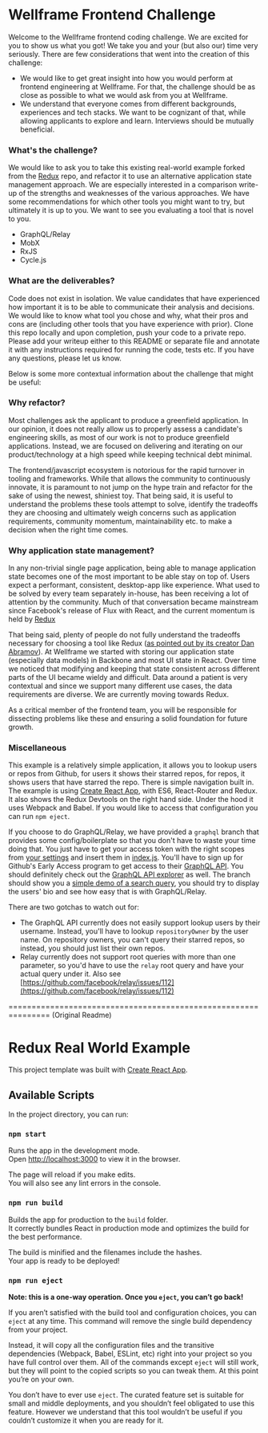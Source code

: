 # Wellframe Frontend Challenge

Welcome to the Wellframe frontend coding challenge. We are excited for you to show us what you got! We take you and your (but also our) time very seriously. There are few considerations that went into the creation of this challenge:

- We would like to get great insight into how you would perform at frontend engineering at Wellframe. For that, the challenge should be as close as possible to what we would ask from you at Wellframe.
- We understand that everyone comes from different backgrounds, experiences and tech stacks. We want to be cognizant of that, while allowing applicants to explore and learn. Interviews should be mutually beneficial.

### What's the challenge?
We would like to ask you to take this existing real-world example forked from the [Redux](https://github.com/reactjs/redux/tree/master/examples/real-world) repo, and refactor it to use an alternative application state management approach. We are especially interested in a comparison write-up of the strengths and weaknesses of the various approaches. We have some recommendations for which other tools you might want to try, but ultimately it is up to you. We want to see you evaluating a tool that is novel to you.

- GraphQL/Relay
- MobX
- RxJS
- Cycle.js

### What are the deliverables?

Code does not exist in isolation. We value candidates that have experienced how important it is to be able to communicate their analysis and decisions. We would like to know what tool you chose and why, what their pros and cons are (including other tools that you have experience with prior). Clone this repo locally and upon completion, push your code to a private repo. Please add your writeup either to this README or separate file and annotate it with any instructions required for running the code, tests etc. If you have any questions, please let us know.

Below is some more contextual information about the challenge that might be useful:

### Why refactor?
Most challenges ask the applicant to produce a greenfield application. In our opinion, it does not really allow us to properly assess a candidate's engineering skills, as most of our work is not to produce greenfield applications. Instead, we are focused on delivering and iterating on our product/technology at a high speed while keeping technical debt minimal.

The frontend/javascript ecosystem is notorious for the rapid turnover in tooling and frameworks. While that allows the community to continuously innovate, it is paramount to not jump on the hype train and refactor for the sake of using the newest, shiniest toy. That being said, it is useful to understand the problems these tools attempt to solve, identify the tradeoffs they are choosing and ultimately weigh concerns such as application requirements, community momentum, maintainability etc. to make a decision when the right time comes.

### Why application state management?
In any non-trivial single page application, being able to manage application state becomes one of the most important to be able stay on top of. Users expect a performant, consistent, desktop-app like experience. What used to be solved by every team separately in-house, has been receiving a lot of attention by the community. Much of that conversation became mainstream since Facebook's release of Flux with React, and the current momentum is held by [Redux](http://stateofjs.com/2016/statemanagement/)

That being said, plenty of people do not fully understand the tradeoffs necessary for choosing a tool like Redux ([as pointed out by its creator Dan Abramov](https://medium.com/@dan_abramov/you-might-not-need-redux-be46360cf367)). At Wellframe we started with storing our application state (especially data models) in Backbone and most UI state in React. Over time we noticed that modifying and keeping that state consistent across different parts of the UI became wieldy and difficult. Data around a patient is very contextual and since we support many different use cases, the data requirements are diverse. We are currently moving towards Redux.

As a critical member of the frontend team, you will be responsible for dissecting problems like these and ensuring a solid foundation for future growth.

### Miscellaneous
This example is a relatively simple application, it allows you to lookup users or repos from Github, for users it shows their starred repos, for repos, it shows users that have starred the repo. There is simple navigation built in. The example is using [Create React App](https://github.com/facebookincubator/create-react-app), with ES6, React-Router and Redux. It also shows the Redux Devtools on the right hand side. Under the hood it uses Webpack and Babel. If you would like to access that configuration you can run `npm eject`.

If you choose to do GraphQL/Relay, we have provided a `graphql` branch that provides some config/boilerplate so that you don't have to waste your time doing that. You just have to get your access token with the right scopes from [your settings](https://github.com/settings/tokens) and insert them in [index.js](https://github.com/WellframeInc/frontend-challenge/blob/graphql/src/index.js#L12). You'll have to sign up for Github's Early Access program to get access to their [GraphQL API](https://developer.github.com/early-access/graphql/). You should definitely check out the [GraphQL API explorer](https://developer.github.com/early-access/graphql/explorer) as well. The branch should show you a [simple demo of a search query](https://github.com/WellframeInc/frontend-challenge/blob/graphql/src/components/RelayDemo.js#L17), you should try to display the users' bio and see how easy that is with GraphQL/Relay.

There are two gotchas to watch out for:

- The GraphQL API currently does not easily support lookup users by their username. Instead, you'll have to lookup `repositoryOwner` by the user name. On repository owners, you can't query their starred repos, so instead, you should just list their own repos.
- Relay currently does not support root queries with more than one parameter, so you'd have to use the `relay` root query and have your actual query under it. Also see [https://github.com/facebook/relay/issues/112](https://github.com/facebook/relay/issues/112)

===============================================================
(Original Readme)


# Redux Real World Example

This project template was built with [Create React App](https://github.com/facebookincubator/create-react-app).

## Available Scripts

In the project directory, you can run:

### `npm start`

Runs the app in the development mode.<br>
Open [http://localhost:3000](http://localhost:3000) to view it in the browser.

The page will reload if you make edits.<br>
You will also see any lint errors in the console.

### `npm run build`

Builds the app for production to the `build` folder.<br>
It correctly bundles React in production mode and optimizes the build for the best performance.

The build is minified and the filenames include the hashes.<br>
Your app is ready to be deployed!

### `npm run eject`

**Note: this is a one-way operation. Once you `eject`, you can’t go back!**

If you aren’t satisfied with the build tool and configuration choices, you can `eject` at any time. This command will remove the single build dependency from your project.

Instead, it will copy all the configuration files and the transitive dependencies (Webpack, Babel, ESLint, etc) right into your project so you have full control over them. All of the commands except `eject` will still work, but they will point to the copied scripts so you can tweak them. At this point you’re on your own.

You don’t have to ever use `eject`. The curated feature set is suitable for small and middle deployments, and you shouldn’t feel obligated to use this feature. However we understand that this tool wouldn’t be useful if you couldn’t customize it when you are ready for it.
